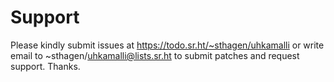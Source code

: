 # Support

Please kindly submit issues at https://todo.sr.ht/~sthagen/uhkamalli or write email to ~sthagen/uhkamalli@lists.sr.ht to submit patches and request support. Thanks.
